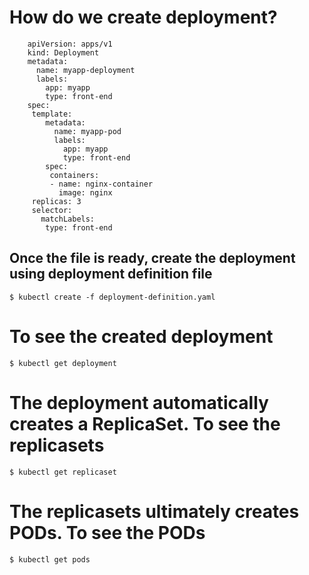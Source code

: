 # How do we create deployment?

```
    apiVersion: apps/v1
    kind: Deployment
    metadata:
      name: myapp-deployment
      labels:
        app: myapp
        type: front-end
    spec:
     template:
        metadata:
          name: myapp-pod
          labels:
            app: myapp
            type: front-end
        spec:
         containers:
         - name: nginx-container
           image: nginx
     replicas: 3
     selector:
       matchLabels:
        type: front-end
```

## Once the file is ready, create the deployment using deployment definition file

`$ kubectl create -f deployment-definition.yaml`
# To see the created deployment

`$ kubectl get deployment`
# The deployment automatically creates a ReplicaSet. To see the replicasets

`$ kubectl get replicaset`
# The replicasets ultimately creates PODs. To see the PODs

`$ kubectl get pods`
